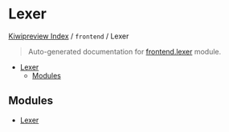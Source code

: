 # Lexer

[Kiwipreview Index](../../README.md#kiwipreview-index) /
`frontend` /
Lexer

> Auto-generated documentation for [frontend.lexer](../../../frontend/lexer/__init__.py) module.

- [Lexer](#lexer)
  - [Modules](#modules)

## Modules

- [Lexer](./Lexer.md)